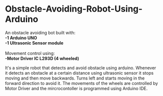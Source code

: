 # Obstacle-Avoiding-Robot-Using-Arduino

An obstacle avoiding bot built with:</br>
  **-1 Arduino UNO**</br>
  **-1 Ultrasonic Sensor module**</br></br>
Movement control using:</br>
  **-Motor Driver IC L293D (4 wheeled)**
  
  It's a simple robot that detects and avoid obstacle using arduino. Whenever it detects an obstacle at a certain distance using ultrasonic sensor it stops moving and   then move backwards. Turns left and starts moving in the forward direction to avoid it. The movements of the wheels are controlled by Motor Driver and the mircrocontoller is programmed using Arduino IDE.
